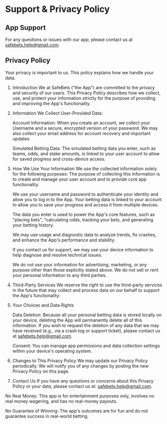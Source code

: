 # Support & Privacy Policy

## App Support

For any questions or issues with our app, please contact us at safebets.help@gmail.com.

## Privacy Policy

Your privacy is important to us. This policy explains how we handle your data.
1. Introduction
We at SafeBets ("the App") are committed to the privacy and security of our users. This Privacy Policy describes how we collect, use, and protect your information strictly for the purpose of providing and improving the App's functionality.

2. Information We Collect
User-Provided Data:

    Account Information: When you create an account, we collect your Username and a secure, encrypted version of your password. We may also collect your email address for account recovery and important updates.

    Simulated Betting Data: The simulated betting data you enter, such as teams, odds, and stake amounts, is linked to your user account to allow for saved progress and cross-device access.

3. How We Use Your Information
We use the collected information solely for the following purposes:
    The purpose of collecting this information is to create and manage your user account and to provide core app functionality.

    We use your username and password to authenticate your identity and allow you to log in to the App. Your betting data is linked to your account to allow you to save your progress and access it from multiple devices.

    The data you enter is used to power the App's core features, such as "placing bets", "calculating odds, tracking your bets, and generating your betting history.

    We may use usage and diagnostic data to analyze trends, fix crashes, and enhance the App's performance and stability.

    If you contact us for support, we may use your device information to help diagnose and resolve technical issues.

    We do not use your information for advertising, marketing, or any purpose other than those explicitly stated above. We do not sell or rent your personal information to any third parties.

4. Third-Party Services
We reserve the right to use the third-party services in the future that may collect and process data on our behalf to support the App's functionality:

5. Your Choices and Data Rights

    Data Deletion: Because all your personal betting data is stored locally on your device, deleting the App will permanently delete all of this information. If you wish to request the deletion of any data that we may have received (e.g., via a crash log or support ticket), please contact us at safebets.help@gmail.com.

    Consent: You can manage app permissions and data collection settings within your device's operating system.

6. Changes to This Privacy Policy
We may update our Privacy Policy periodically. We will notify you of any changes by posting the new Privacy Policy on this page.

7. Contact Us
If you have any questions or concerns about this Privacy Policy or your data, please contact us at:
safebets.help@gmail.com.

No Real Money: This app is for entertainment purposes only, involves no real money wagering, and has no real-money payouts.

No Guarantee of Winning: The app's outcomes are for fun and do not guarantee success in real-world betting.
